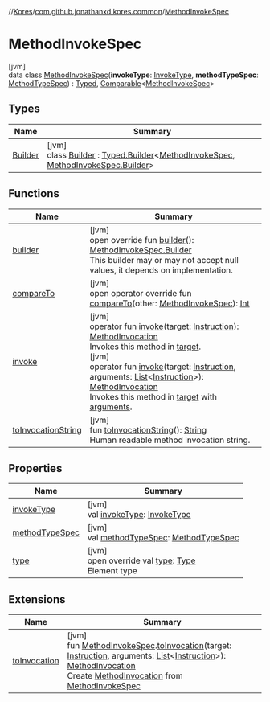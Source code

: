 //[Kores](../../../index.md)/[com.github.jonathanxd.kores.common](../index.md)/[MethodInvokeSpec](index.md)

# MethodInvokeSpec

[jvm]\
data class [MethodInvokeSpec](index.md)(**invokeType**: [InvokeType](../../com.github.jonathanxd.kores.base/-invoke-type/index.md), **methodTypeSpec**: [MethodTypeSpec](../-method-type-spec/index.md)) : [Typed](../../com.github.jonathanxd.kores.base/-typed/index.md), [Comparable](https://kotlinlang.org/api/latest/jvm/stdlib/kotlin/-comparable/index.html)<[MethodInvokeSpec](index.md)>

## Types

| Name | Summary |
|---|---|
| [Builder](-builder/index.md) | [jvm]<br>class [Builder](-builder/index.md) : [Typed.Builder](../../com.github.jonathanxd.kores.base/-typed/-builder/index.md)<[MethodInvokeSpec](index.md), [MethodInvokeSpec.Builder](-builder/index.md)> |

## Functions

| Name | Summary |
|---|---|
| [builder](builder.md) | [jvm]<br>open override fun [builder](builder.md)(): [MethodInvokeSpec.Builder](-builder/index.md)<br>This builder may or may not accept null values, it depends on implementation. |
| [compareTo](compare-to.md) | [jvm]<br>open operator override fun [compareTo](compare-to.md)(other: [MethodInvokeSpec](index.md)): [Int](https://kotlinlang.org/api/latest/jvm/stdlib/kotlin/-int/index.html) |
| [invoke](invoke.md) | [jvm]<br>operator fun [invoke](invoke.md)(target: [Instruction](../../com.github.jonathanxd.kores/-instruction/index.md)): [MethodInvocation](../../com.github.jonathanxd.kores.base/-method-invocation/index.md)<br>Invokes this method in [target](invoke.md).<br>[jvm]<br>operator fun [invoke](invoke.md)(target: [Instruction](../../com.github.jonathanxd.kores/-instruction/index.md), arguments: [List](https://kotlinlang.org/api/latest/jvm/stdlib/kotlin.collections/-list/index.html)<[Instruction](../../com.github.jonathanxd.kores/-instruction/index.md)>): [MethodInvocation](../../com.github.jonathanxd.kores.base/-method-invocation/index.md)<br>Invokes this method in [target](invoke.md) with [arguments](invoke.md). |
| [toInvocationString](to-invocation-string.md) | [jvm]<br>fun [toInvocationString](to-invocation-string.md)(): [String](https://kotlinlang.org/api/latest/jvm/stdlib/kotlin/-string/index.html)<br>Human readable method invocation string. |

## Properties

| Name | Summary |
|---|---|
| [invokeType](invoke-type.md) | [jvm]<br>val [invokeType](invoke-type.md): [InvokeType](../../com.github.jonathanxd.kores.base/-invoke-type/index.md) |
| [methodTypeSpec](method-type-spec.md) | [jvm]<br>val [methodTypeSpec](method-type-spec.md): [MethodTypeSpec](../-method-type-spec/index.md) |
| [type](type.md) | [jvm]<br>open override val [type](type.md): [Type](https://docs.oracle.com/javase/8/docs/api/java/lang/reflect/Type.html)<br>Element type |

## Extensions

| Name | Summary |
|---|---|
| [toInvocation](../../com.github.jonathanxd.kores.util.conversion/to-invocation.md) | [jvm]<br>fun [MethodInvokeSpec](index.md).[toInvocation](../../com.github.jonathanxd.kores.util.conversion/to-invocation.md)(target: [Instruction](../../com.github.jonathanxd.kores/-instruction/index.md), arguments: [List](https://kotlinlang.org/api/latest/jvm/stdlib/kotlin.collections/-list/index.html)<[Instruction](../../com.github.jonathanxd.kores/-instruction/index.md)>): [MethodInvocation](../../com.github.jonathanxd.kores.base/-method-invocation/index.md)<br>Create [MethodInvocation](../../com.github.jonathanxd.kores.base/-method-invocation/index.md) from [MethodInvokeSpec](index.md) |
